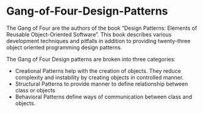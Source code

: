 # Gang-of-Four-Design-Patterns

The Gang of Four are the authors of the book “Design Patterns: Elements 
of Reusable Object-Oriented Software”.  This book describes various 
development techniques and pitfalls in addition to providing twenty-three 
object oriented programming design patterns.

The Gang of Four Design patterns are broken into three categories: 
-	Creational Patterns help with the creation of objects. They reduce 
  complexity and instability by creating objects in controlled manner.
-	Structural Patterns to provide manner to define relationship between 
  class or objects
-	Behavioral Patterns define ways of communication between class and objects.
